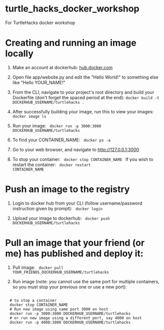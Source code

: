 # turtle_hacks_docker_workshop
For TurtleHacks docker workshop

# Creating and running an image locally

1. Make an account at dockerhub: [hub.docker.com](https://hub.docker.com/)

2. Open file app/website.py and edit the "Hello World!" to something else like "Hello YOUR_NAME!"

3. From the CLI, navigate to your project's root directory and build your Dockerfile (don't forget the spaced period at the end):
```docker build -t DOCKERHUB_USERNAME/turtlehacks . ```

4. After successfully building your image, run this to view your images:
<code> docker image ls </code>

5. Run your image:
<code> docker run -p 3000:3000 DOCKERHUB_USERNAME/turtlehacks </code>

6. To find your CONTAINER_NAME:
<code> docker ps -a </code>

7. Go to your web browser, and navigate to http://127.0.0.1:3000

8. To stop your container:
<code> docker stop CONTAINER_NAME </code>
If you wish to restart the container:
<code> docker restart CONTAINER_NAME </code>

# Push an image to the registry

1. Login to docker hub from your CLI (follow username/password instruction given by prompt):
<code> docker login </code>

2. Upload your image to dockerhub:
<code> docker push DOCKERHUB_USERNAME/turtlehacks </code>

# Pull an image that your friend (or me) has published and deploy it:

1. Pull image:
<code> docker pull YOUR_FRIENDS_DOCKERHUB_USERNAME/turtlehacks </code>

2. Run image (note: you cannot use the same port for multiple containers, so you must stop your previous one or use a new port):
<code>
  # to stop a container
  docker stop CONTAINER_NAME
  # Run new image using same port 3000 on host
  docker run -p 3000:3000 DOCKERHUB_USERNAME/turtlehacks
  # or run new image using a different port, say 4000 on host
  docker run -p 4000:3000 DOCKERHUB_USERNAME/turtlehacks
</code>
